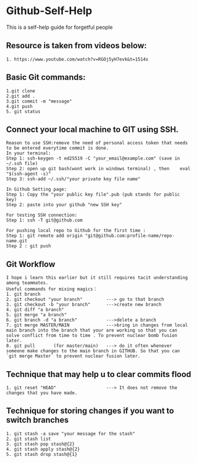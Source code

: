# Github-Self-Help
This is a self-help guide for forgetful people 
## Resource is taken from videos below:
`````
1. https://www.youtube.com/watch?v=RGOj5yH7evk&t=1514s

`````
## Basic Git commands:
````
1.git clone
2.git add .
3.git commit -m "message"
4.git push
5. git status

````
## Connect your local machine to GIT using SSH. 
````
Reason to use SSH:remove the need of personal access token that needs to be entered everytime commit is done. 
In your terminal:
Step 1: ssh-keygen -t ed25519 -C "your_email@example.com" (save in ~/.ssh file)
Step 2: open up git bash(wont work in windows terminal) , then    eval "$(ssh-agent -s)"
Step 3: ssh-add ~/.ssh/"your private key file name"

In Github Setting page:
Step 1: Copy the "your public key file".pub (pub stands for public key)
Step 2: paste into your github "new SSH key"

For testing SSH connection:
Step 1: ssh -T git@github.com

For pushing local repo to Github for the first time :
Step 1: git remote add origin "git@github.com:profile-name/repo-name.git
Step 2 : git push
````


## Git Workflow
````
I hope i learn this earlier but it still requires tacit understanding among teammates. 
Useful commands for mixing magics：
1. git branch 
2. git checkout "your branch"         ---> go to that branch
3. git checkout -b "your branch"      --->create new branch
4. git diff "a branch"
5. git merge "a branch"
6. git branch -d "a branch"           --->delete a branch
7. git merge MASTER/MAIN              --->bring in changes from local main branch into the branch that your are working so that you can solve conflict from time to time . To prevent nuclear bomb fusion later.
8. git pull       (for master/main)   ---> do it often whenever someone make changes to the main branch in GITHUB. So that you can `git merge Master` to prevent nuclear fusion later.
````


## Technique that may help u to clear commits flood
````
1. git reset "HEAD"                   ---> It does not remove the changes that you have made. 
````


## Technique for storing changes if you want to switch branches
````
1. git stash -a save "your message for the stash"
2. git stash list
3. git stash pop stash@{2}
4. git stash apply stash@{2}
5. git stash drop stash@{1}

````




